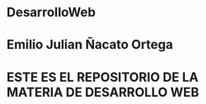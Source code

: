 # DesarrolloWeb
# Emilio Julian Ñacato Ortega
# ESTE ES EL REPOSITORIO DE LA MATERIA DE DESARROLLO WEB
